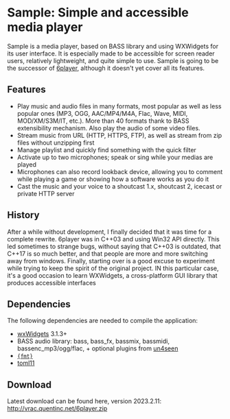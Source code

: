 # Sample: Simple and accessible media player
Sample is a media player, based on BASS library and using WXWidgets for its user interface. It is especially made to be accessible for screen reader users, relatively lightweight, and quite simple to use.
Sample is going to be the successor of [6player](https://github.com/qtnc/6player), although it doesn't yet cover all its features.

## Features
- Play music and audio files in many formats, most popular as well as less popular ones (MP3, OGG, AAC/MP4/M4A, Flac, Wave, MIDI, MOD/XM/S3M/IT, etc.). More than 40 formats thank to BASS extensibility mechanism. Also play the audio of some video files.
- Stream music from URL (HTTP, HTTPS, FTP), as well as stream from zip files without unzipping first
- Manage playlist and quickly find something with the quick filter
- Activate up to two microphones; speak or sing while your medias are played
- Microphones can also record lookback device, allowing you to comment while playing a game or showing how a software works as you do it
- Cast the music and your voice to a shoutcast 1.x, shoutcast 2, icecast or private HTTP server

## History
After a while without development, I finally decided that it was time for a complete rewrite. 6player was in C++03 and using Win32 API directly.
This led sometimes to strange bugs, without saying that C++03 is outdated, that C++17 is so much better, and that people are more and more switching away from windows.
Finally, starting over is a good excuse to experiment while trying to keep the spirit of the original project.
IN this particular case, it's a good occasion to learn WXWidgets, a cross-platform GUI library that produces accessible interfaces

## Dependencies
The following dependencies are needed to compile the application:

- [wxWidgets](http://wxwidgets.org/) 3.1.3+
- BASS audio library: bass, bass_fx, bassmix, bassmidi, bassenc_mp3/ogg/flac, + optional plugins from [un4seen](http://un4seen.com/)
- [`{fmt}`](https://github.com/fmtlib/fmt)
- [toml11](https://github.com/ToruNiina/toml11)

## Download
Latest download can be found here, version 2023.2.11:
http://vrac.quentinc.net/6player.zip
